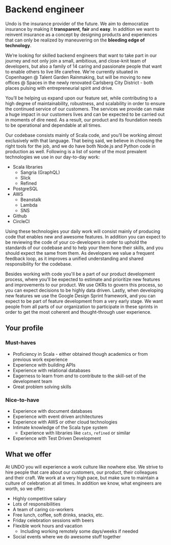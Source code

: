# Backend engineer
Undo is the insurance provider of the future. We aim to democratize insurance by making it **transparent**, **fair** and **easy**. In addition we want to reinvent insurance as a concept by designing products and experiences that can only be realized by maneuvering on the **bleeding edge of technology**.

We’re looking for skilled backend engineers that want to take part in our journey and not only join a small, ambitious, and close-knit team of developers, but also a family of 14 caring and passionate people that want to enable others to live life carefree. We're currently situated in Copenhagen @ Talent Garden Rainmaking, but will be moving to new offices @ Spaces in the newly renovated Carlsberg City District - both places pulsing with entrepreneurial spirit and drive.

You’ll be helping us expand upon our feature set, while contributing to a high degree of maintainability, robustness, and scalability in order to ensure the continued service of our customers. The services we provide can make a huge impact in our customers lives and can be expected to be carried out in moments of dire need. As a result, our product and its foundation needs to be operational and dependable at all times.

Our codebase consists mainly of Scala code, and you’ll be working almost exclusively with that language. That being said, we believe in choosing the right tools for the job, and we do have both Node.js and Python code in production as well. Following is a list of some of the most prevalent technologies we use in our day-to-day work:

* Scala libraries
	* Sangria (GraphQL)
	* Slick
	* Refined
* PostgreSQL
* AWS
	* Beanstalk
	* Lambda
	* SNS
* Github
* CircleCI

Using these technologies your daily work will consist mainly of producing code that enables new and awesome features. In addition you can expect to be reviewing the code of your co-developers in order to uphold the standards of our codebase and to help your them hone their skills, and you should expect the same from them. As developers we value a frequent feedback loop, as it improves a unified understanding and shared responsibility for the codebase.

Besides working with code you'll be a part of our product development process, where you'll be expected to estimate and prioritize new features and improvements to our product. We use OKRs to govern this process, so you can expect decisions to be highly data driven. Lastly, when developing new features we use the Google Design Sprint framework, and you can expect to be part of feature development from a very early stage. We want people from all parts of our organization to participate in these sprints in order to get the most coherent and thought-through user experience.

## Your profile
### Must-haves
* Proficiency in Scala - either obtained though academics or from previous work experience
* Experience with building APIs
* Experience with relational databases
* Eagerness to learn from _and_ to contribute to the skill-set of the development team
* Great problem solving skills

### Nice-to-have
* Experience with document databases
* Experience with event driven architectures
* Experience with AWS or other cloud technologies
* Intimate knowledge of the Scala type system
  * Experience with libraries like `cats`, `refined` or similar
* Experience with Test Driven Development

## What we offer
At UNDO you will experience a work culture like nowhere else. We strive to hire people that care about our customers, our product, their colleagues and their craft. We work at a very high pace, but make sure to maintain a culture of celebration at all times. In addition we know, what engineers are worth, so we offer:
* Highly competitive salary
* Lots of responsibilities
* A team of caring co-workers
* Free lunch, coffee, soft drinks, snacks, etc.
* Friday celebration sessions with beers
* Flexible work hours and vacation
  * Including working remotely some days/weeks if needed
* Social events where we do awesome stuff together
